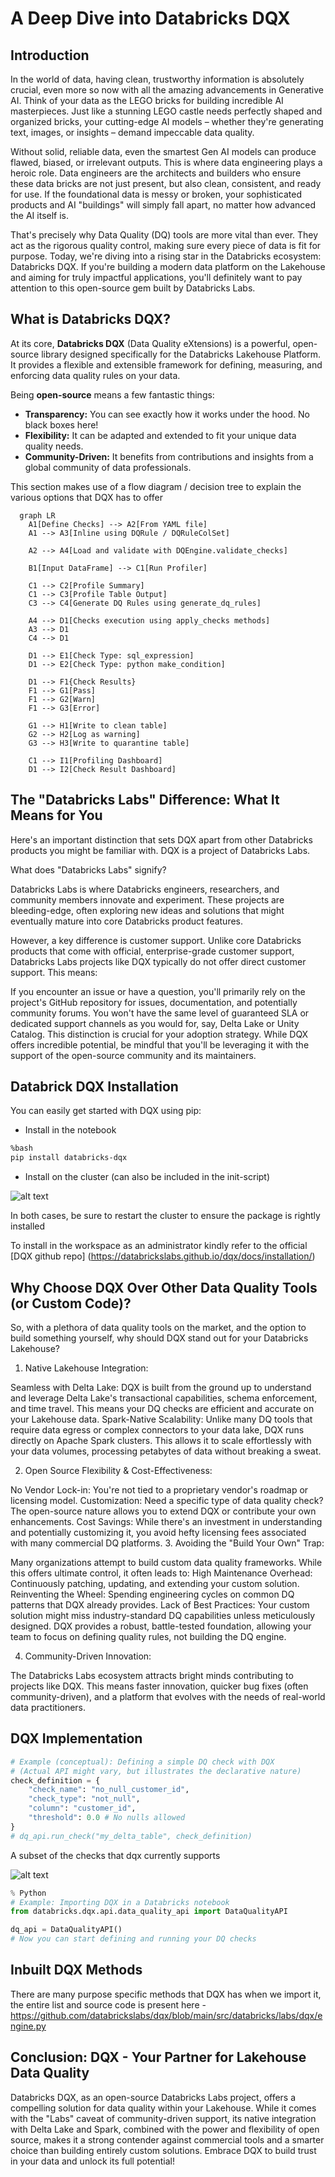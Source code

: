 # A Deep Dive into Databricks DQX

## Introduction

In the world   of data, having clean, trustworthy information is absolutely crucial, even more so now with all the amazing advancements in Generative AI. Think of your data as the LEGO bricks for building incredible AI masterpieces. Just like a stunning LEGO castle needs perfectly shaped and organized bricks, your cutting-edge AI models – whether they're generating text, images, or insights – demand impeccable data quality.

Without solid, reliable data, even the smartest Gen AI models can produce flawed, biased, or irrelevant outputs. This is where data engineering plays a heroic role. Data engineers are the architects and builders who ensure these data bricks are not just present, but also clean, consistent, and ready for use. If the foundational data is messy or broken, your sophisticated products and AI "buildings" will simply fall apart, no matter how advanced the AI itself is.

That's precisely why Data Quality (DQ) tools are more vital than ever. They act as the rigorous quality control, making sure every piece of data is fit for purpose. Today, we're diving into a rising star in the Databricks ecosystem: Databricks DQX. If you're building a modern data platform on the Lakehouse and aiming for truly impactful applications, you'll definitely want to pay attention to this open-source gem built by Databricks Labs.



## What is Databricks DQX? 
 
At its core, **Databricks DQX** (Data Quality eXtensions) is a powerful, open-source library designed specifically for the Databricks Lakehouse Platform. It provides a flexible and extensible framework for defining, measuring, and enforcing data quality rules on your data.

Being **open-source** means a few fantastic things:

* **Transparency:** You can see exactly how it works under the hood. No black boxes here!
* **Flexibility:** It can be adapted and extended to fit your unique data quality needs.
* **Community-Driven:** It benefits from contributions and insights from a global community of data professionals.

This section makes use of a flow diagram / decision tree to explain the various options that DQX has to offer

```mermaid
  graph LR
    A1[Define Checks] --> A2[From YAML file]
    A1 --> A3[Inline using DQRule / DQRuleColSet]

    A2 --> A4[Load and validate with DQEngine.validate_checks]
 
    B1[Input DataFrame] --> C1[Run Profiler]
 
    C1 --> C2[Profile Summary]
    C1 --> C3[Profile Table Output]
    C3 --> C4[Generate DQ Rules using generate_dq_rules]
  
    A4 --> D1[Checks execution using apply_checks methods]
    A3 --> D1
    C4 --> D1
 
    D1 --> E1[Check Type: sql_expression]
    D1 --> E2[Check Type: python make_condition]
 
    D1 --> F1{Check Results}
    F1 --> G1[Pass]
    F1 --> G2[Warn]
    F1 --> G3[Error]
 
    G1 --> H1[Write to clean table]
    G2 --> H2[Log as warning]
    G3 --> H3[Write to quarantine table]
 
    C1 --> I1[Profiling Dashboard]
    D1 --> I2[Check Result Dashboard]
```
## The "Databricks Labs" Difference: What It Means for You
Here's an important distinction that sets DQX apart from other Databricks products you might be familiar with. DQX is a project of Databricks Labs.

What does "Databricks Labs" signify?

Databricks Labs is where Databricks engineers, researchers, and community members innovate and experiment. These projects are bleeding-edge, often exploring new ideas and solutions that might eventually mature into core Databricks product features.

However, a key difference is customer support. Unlike core Databricks products that come with official, enterprise-grade customer support, Databricks Labs projects like DQX typically do not offer direct customer support. This means:

If you encounter an issue or have a question, you'll primarily rely on the project's GitHub repository for issues, documentation, and potentially community forums.
You won't have the same level of guaranteed SLA or dedicated support channels as you would for, say, Delta Lake or Unity Catalog.
This distinction is crucial for your adoption strategy. While DQX offers incredible potential, be mindful that you'll be leveraging it with the support of the open-source community and its maintainers.

## Databrick DQX Installation
You can easily get started with DQX using pip:
- Install in the notebook
```bash
%bash
pip install databricks-dqx
```
- Install on the cluster (can also be included in the init-script)

![alt text](/images/dqx_install.png)

In both cases, be sure to restart the cluster to ensure the package is rightly installed

To install in the workspace as an administrator kindly refer to the official [DQX github repo] (https://databrickslabs.github.io/dqx/docs/installation/)

## Why Choose DQX Over Other Data Quality Tools (or Custom Code)?
So, with a plethora of data quality tools on the market, and the option to build something yourself, why should DQX stand out for your Databricks Lakehouse?

1. Native Lakehouse Integration:

Seamless with Delta Lake: DQX is built from the ground up to understand and leverage Delta Lake's transactional capabilities, schema enforcement, and time travel. This means your DQ checks are efficient and accurate on your Lakehouse data.
Spark-Native Scalability: Unlike many DQ tools that require data egress or complex connectors to your data lake, DQX runs directly on Apache Spark clusters. This allows it to scale effortlessly with your data volumes, processing petabytes of data without breaking a sweat.


2. Open Source Flexibility & Cost-Effectiveness:

No Vendor Lock-in: You're not tied to a proprietary vendor's roadmap or licensing model.
Customization: Need a specific type of data quality check? The open-source nature allows you to extend DQX or contribute your own enhancements.
Cost Savings: While there's an investment in understanding and potentially customizing it, you avoid hefty licensing fees associated with many commercial DQ platforms.
3. Avoiding the "Build Your Own" Trap:

Many organizations attempt to build custom data quality frameworks. While this offers ultimate control, it often leads to:
High Maintenance Overhead: Continuously patching, updating, and extending your custom solution.
Reinventing the Wheel: Spending engineering cycles on common DQ patterns that DQX already provides.
Lack of Best Practices: Your custom solution might miss industry-standard DQ capabilities unless meticulously designed.
DQX provides a robust, battle-tested foundation, allowing your team to focus on defining quality rules, not building the DQ engine.



4. Community-Driven Innovation:

The Databricks Labs ecosystem attracts bright minds contributing to projects like DQX. This means faster innovation, quicker bug fixes (often community-driven), and a platform that evolves with the needs of real-world data practitioners.

## DQX Implementation 

```python
# Example (conceptual): Defining a simple DQ check with DQX
# (Actual API might vary, but illustrates the declarative nature)
check_definition = {
    "check_name": "no_null_customer_id",
    "check_type": "not_null",
    "column": "customer_id",
    "threshold": 0.0 # No nulls allowed
}
# dq_api.run_check("my_delta_table", check_definition)
```
A subset of the checks that dqx currently supports

![alt text](/images/dqx_check_types.png)

```python
% Python
# Example: Importing DQX in a Databricks notebook
from databricks.dqx.api.data_quality_api import DataQualityAPI

dq_api = DataQualityAPI()
# Now you can start defining and running your DQ checks
```

## Inbuilt DQX Methods
There are many purpose specific methods that DQX has when we import it, the entire list and source code is present here - https://github.com/databrickslabs/dqx/blob/main/src/databricks/labs/dqx/engine.py
## Conclusion: DQX - Your Partner for Lakehouse Data Quality
Databricks DQX, as an open-source Databricks Labs project, offers a compelling solution for data quality within your Lakehouse. While it comes with the "Labs" caveat of community-driven support, its native integration with Delta Lake and Spark, combined with the power and flexibility of open source, makes it a strong contender against commercial tools and a smarter choice than building entirely custom solutions. Embrace DQX to build trust in your data and unlock its full potential!